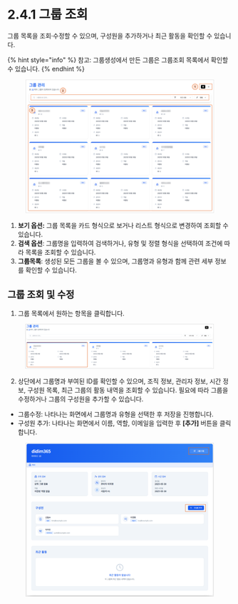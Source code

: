 # 2.4.1 그룹 조회

그룹 목록을 조회·수정할 수 있으며, 구성원을 추가하거나 최근 활동을 확인할 수 있습니다.

{% hint style="info" %}
참고: 그룹생성에서 만든 그룹은 그룹조회 목록에서 확인할 수 있습니다.
{% endhint %}

<figure><img src="../../.gitbook/assets/image (371).png" alt=""><figcaption></figcaption></figure>

1. **보기 옵션:** 그룹 목록을 카드 형식으로 보거나 리스트 형식으로 변경하여 조회할 수 있습니다.
2. **검색 옵션**: 그룹명을 입력하여 검색하거나, 유형 및 정렬 형식을 선택하여 조건에 따라 목록을 조회할 수 있습니다.
3. **그룹목록**: 생성된 모든 그룹을 볼 수 있으며, 그룹명과 유형과 함께 관련 세부 정보를 확인할 수 있습니다.



## **그룹 조회 및 수정**

1. 그룹 목록에서 원하는 항목을 클릭합니다.

<figure><img src="../../.gitbook/assets/image (376).png" alt=""><figcaption></figcaption></figure>

2. 상단에서 그룹명과 부여된 ID를 확인할 수 있으며, 조직 정보, 관리자 정보, 시간 정보, 구성원 목록, 최근 그룹의 활동 내역을 조회할 수 있습니다. 필요에 따라 그룹을 수정하거나 그룹의 구성원을 추가할 수 있습니다.

* 그룹수정: 나타나는 화면에서 그룹명과 유형을 선택한 후 저장을 진행합니다.
* 구성원 추가: 나타나는 화면에서 이름, 역할, 이메일을 입력한 후 **\[추가]** 버튼을 클릭합니다.

<figure><img src="../../.gitbook/assets/image (373).png" alt=""><figcaption></figcaption></figure>

